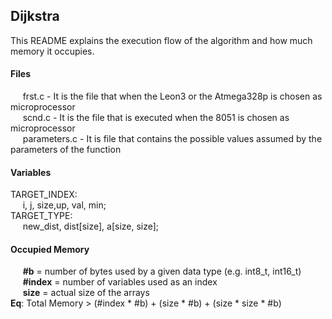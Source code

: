 ## Dijkstra 
This README explains the execution flow of the algorithm and how much memory it occupies.

#### Files 
&nbsp;&nbsp;&nbsp;&nbsp; frst.c - It is the file that when the Leon3 or the Atmega328p is chosen as microprocessor  
&nbsp;&nbsp;&nbsp;&nbsp; scnd.c - It is the file that is executed when the 8051 is chosen as microprocessor  
&nbsp;&nbsp;&nbsp;&nbsp; parameters.c - It is file that contains the possible values assumed by the parameters of the function

#### Variables
TARGET_INDEX:  
&nbsp;&nbsp;&nbsp;&nbsp; i, j, size,up, val, min;  
TARGET_TYPE:  
&nbsp;&nbsp;&nbsp;&nbsp; new_dist, dist[size], a[size, size];

#### Occupied Memory
&nbsp;&nbsp;&nbsp;&nbsp; **#b** = number of bytes used by a given data type (e.g. int8_t, int16_t)  
&nbsp;&nbsp;&nbsp;&nbsp; **#index** = number of variables used as an index  
&nbsp;&nbsp;&nbsp;&nbsp; **size** = actual size of the arrays  
**Eq**: Total Memory > (#index * #b) + (size * #b) + (size * size * #b)
